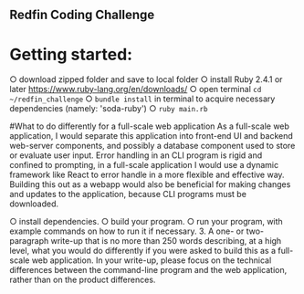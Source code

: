 ## Redfin Coding Challenge

# Getting started:
  ○ download zipped folder and save to local folder
  ○ install Ruby 2.4.1 or later https://www.ruby-lang.org/en/downloads/
  ○ open terminal `cd ~/redfin_challenge`
  ○ `bundle install` in terminal to acquire necessary dependencies (namely: 'soda-ruby')
  ○ `ruby main.rb`

#What to do differently for a full-scale web application
  As a full-scale web application, I would separate this application into front-end UI and backend web-server components, and possibly a database component used to store or evaluate user input. Error handling in an CLI program is rigid and confined to prompting, in a full-scale application I would use a dynamic framework like React to error handle in a more flexible and effective way. Building this out as a webapp would also be beneficial for making changes and updates to the application, because CLI programs must be downloaded. 


○ install dependencies.
○ build your program.
○ run your program, with example commands on how to run it if necessary.
3. A one- or two-paragraph write-up that is no more than 250 words describing, at a high
level, what you would do differently if you were asked to build this as a full-scale web
application. In your write-up, please focus on the technical differences between the
command-line program and the web application, rather than on the product differences.
